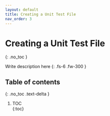 ```yaml
---
layout: default
title: Creating a Unit Test File
nav_order: 3
---
```



# Creating a Unit Test File
{: .no_toc }	


Write description here
{: .fs-6 .fw-300 }	
## Table of contents	
{: .no_toc .text-delta }	
1. TOC	
{:toc}	
